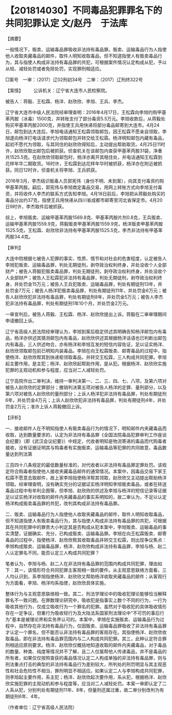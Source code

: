 # 【201814030】不同毒品犯罪罪名下的共同犯罪认定 文/赵丹　于法库

【摘要】

一般情况下，贩卖、运输毒品罪吸收非法持有毒品罪。贩卖、运输毒品行为人指使他人收取夹藏毒品的邮件，取件人明知收取毒品，但不知道指使人有贩卖毒品行为，其与指使人构成非法持有毒品罪的共犯，可根据案件情况认定构成从犯，予以从轻、减轻处罚或者免除处罚，实现罪刑相适应。

□案号　一审：（2017）辽02刑初34号　二审：（2017）辽刑终322号

【案情】 　　公诉机关：辽宁省大连市人民检察院。

被告人：蒋毅、王松霖、杨洋、赵欣欣、李旭、王兵、李杰。

辽宁省大连市中级人民法院经审理查明：2016年4月17日，王松霖向李旭约购甲基苯丙胺（冰毒）1500克，并转账支付了部分毒资5.5万元。李旭收款后，从蒋毅处购买甲基苯丙胺2000克，并指使王兵用快递将部分毒品邮寄到大连市。4月24日，邮包到达大连后，李旭电话通知王松霖领取邮包，因王松霖不愿亲自领取，李旭遂向杨洋打电话请求代为领取邮包并转交给王松霖。杨洋明知邮包内藏有毒品，起初不愿代为领取，与其同住的赵欣欣得知后，主动提出帮助取货。4月25日11时许，赵欣欣取出邮包后被抓获。侦查机关在该邮包内查获甲基苯丙胺31袋，净重共1525.5克。在赵欣欣领取邮包时，杨洋亦离开其租住处，并电话通知王松霖到花样年华二期取货。16时许，王松霖到达花样年华时被抓获，杨洋亦在附近被抓获。同日12时许，侦查机关将李旭、王兵抓获。

2016年3月，李杰结识贩毒人员郭宪伟（身份不明、未到案），向其支付毒资约购甲基苯丙胺。嗣后，郭宪伟与李旭商定毒品交易，用网上转账方式向李旭支付毒资，并将收件人李杰的联系方式告知李旭。4月18日前后，李旭把从蒋毅处购买的毒品分出约37克，指使王兵用快递从四川省成都市邮寄至河北省保定市。4月20日9时许，李杰取件后被抓获。

综上，李旭贩卖、运输甲基苯丙胺1569.8克、甲基苯丙胺片剂0.8克，王兵贩卖、运输甲基苯丙胺1559.9克，蒋毅贩卖甲基苯丙胺1559.9克，杨洋贩卖甲基苯丙胺1525.5克，王松霖、赵欣欣非法持有甲基苯丙胺1525.5克，李杰非法持有甲基苯丙胺34.4克。

【审判】

大连中院根据七被告人犯罪的事实、性质、情节和对社会的危害程度，认定被告人李旭犯贩卖、运输毒品罪，判处无期徒刑，剥夺政治权利终身，并处没收个人全部财产；被告人蒋毅犯贩卖毒品罪，判处无期徒刑，剥夺政治权利终身，并处没收个人全部财产；被告人王松霖犯非法持有毒品罪，判处无期徒刑，剥夺政治权利终身，并处罚金15万元；被告人王兵犯贩卖、运输毒品罪，判处有期徒刑13年，并处罚金7万元；被告人杨洋犯贩卖毒品罪，判处有期徒刑11年，并处罚金6万元；被告人赵欣欣犯非法持有毒品罪，判处有期徒刑8年，并处罚金5万元；被告人李杰犯非法持有毒品罪，判处有期徒刑1年10个月，并处罚金2万元。

一审宣判后，被告人蒋毅、王松霖、杨洋、赵欣欣提出上诉。蒋毅在二审审理期间申请撤回上诉。

辽宁省高级人民法院经审理认为，李旭到案后稳定供述其明确告知杨洋邮包内有毒品，杨洋亦供述其猜测邮包内有毒品，赵欣欣供述其根据杨洋话语也已判断出邮包内有毒品，三人供述吻合，亦有杨洋和李旭互发的短信内容佐证，足以证实杨洋、赵欣欣领取邮包前已明知内装毒品。李旭在向王松霖贩卖、邮寄毒品的过程中，指使杨洋、赵欣欣帮其到快递柜领取毒品，并转交王松霖，三人构成共同犯罪。李旭起主要作用，是主犯；杨洋、赵欣欣起帮助作用，是从犯。根据杨洋、赵欣欣实施犯罪的主观动机和参与程度，应当对二人减轻处罚。

辽宁高院作出二审判决，维持一审判决第一、二、三、四、七、八项，及第六项对被告人赵欣欣的定罪部分；撤销判决第五项对被告人杨洋的定罪、量刑部分，以及第六项对被告人赵欣欣的量刑部分；上诉人杨洋犯非法持有毒品罪，判处有期徒刑6年，并处罚金4万元；上诉人赵欣欣犯非法持有毒品罪，判处有期徒刑4年，并处罚金2万元；准许上诉人蒋毅撤回上诉。

【评析】

一、接收邮件人在不明知指使人有贩卖毒品行为的情况下，明知邮件内夹藏毒品而收取，达到数量要求的，认定为非法持有毒品罪《全国法院毒品犯罪审判工作座谈会纪要》（即《武汉会议纪要》）中规定，代收者明知是物流寄递的毒品而代购毒者接收，没有证据证明其与购毒者有实施贩卖、运输毒品等犯罪的共同故意，毒品数量达到刑法第

三百四十八条规定的最低数量标准的，对代收者以非法持有毒品罪定罪处罚。该规定符合购毒者指使他人接收夹藏毒品邮件的通常情况。本案中，因毒品交易下家王松霖不愿意去取邮件，故上家李旭指使杨洋帮其领取，赵欣欣又主动提出帮助杨洋领取。经审理查明，没有确实充分的证据证实杨洋明知李旭贩卖毒品，或者在转送毒品过程中有牟利企图等，但李旭、赵欣欣的供述及李旭与杨洋的短信记录等证据足以证实杨洋对收取的邮件内夹藏毒品的事实系明知的，故二审认为，不足以认定杨洋构成贩卖毒品罪的共犯，改判其构成非法持有毒品罪。

二、贩卖、运输毒品行为人指使他人收取夹藏毒品的邮件，取件人明知收取毒品，但不知道指使人有贩卖毒品行为，其与指使人构成非法持有毒品罪的共犯，可根据其在共同犯罪中的罪责大小判定其是否构成从犯本案中，李旭贩卖、运输毒品的事实清楚，证据确实、充分，已构成贩卖、运输毒品罪。李旭在向王松霖贩卖、邮寄毒品的过程中，指使杨洋、赵欣欣帮其收取毒品并转交王松霖，则出现争议焦点：李旭构成贩卖、运输毒品罪，杨洋、赵欣欣构成非法持有毒品罪，李旭与杨、赵二人认定罪名不同，能否认定三人构成共同犯罪？

笔者认为，李旭与杨、赵二人在非法持有毒品罪的范围内构成共同犯罪，理由如下：其一，该情形符合共同犯罪主客观相一致的要件。从主观意思联络方面看，三人均认识到，系李旭指使杨洋、赵欣欣又帮助杨洋收取夹藏毒品的邮件；从客观行为方面看，李旭、杨洋均系指使，赵欣欣具体实施，

整体行为与主观意思联络相一致。其二，刑法学理论中的吸收犯理论能够恰当解释罪名不一致问题。在罪数理论研究中，吸收犯是指事实上数个不同的行为，一行为吸收其他行为，仅成立吸收行为一个罪名的犯罪。虽然对于吸收犯的具体吸收情形存在一定争议，但重行为吸收轻行为及大陆法系国家刑法理论中"不可罚的事后行为"基本是被理论界和实务界认可的。本案中，李旭在实施贩卖、运输毒品行为过程中，自然存在非法持有毒品行为，仅因贩卖、运输毒品罪吸收了非法持有毒品罪才认定一个罪名，但不能否认非法持有毒品罪的客观存在。其指使杨洋、赵欣欣收取毒品，即在非法持有毒品罪范围内与二人构成共同犯罪。其三，此种认定符合罪刑相适应原则要求。杨洋、赵欣欣仅概括地知道收取的邮件内夹藏毒品，对于毒品的数量、种类、纯度等情况并不了解，且二人仅属帮他人传递毒品，并不是毒品的所有者，如果仅仅按照查获的毒品情况认定二人构成单独的非法持有毒品罪，则与刑法重点打击的典型的非法持有毒品行为差别较大，所判处的刑罚明显与其主观恶性和社会危险性不相当，罪刑明显不相适应。如果认定二人与李旭构成共同犯罪，则李旭起主要作用，系主犯；杨洋、赵欣欣起次要作用，系从犯，根据杨洋、赵欣欣实施犯罪的主观动机和参与程度等，应当对二人减轻处罚。本案一审即认定了二人系从犯，分别判处有期徒刑11年、8年，但量刑还属过重，故二审分别改判为有期徒刑6年、4年。

（作者单位：辽宁省高级人民法院）